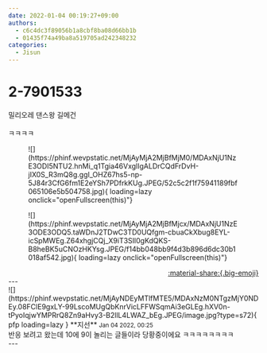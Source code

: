```yaml
---
date: 2022-01-04 00:19:27+09:00
authors:
  - c6c4dc3f89056b1a8cbf8ba08d66bb1b
  - 01435f74a49ba8a519705ad242348232
categories:
  - Jisun
---
```


# 2-7901533

<div class="post-container" markdown="1">
<div class="content-container md-sidebar__scrollwrap" markdown="1">

밀리오레 댄스왕 길메건<br><br>ㅋㅋㅋㅋ
<figure markdown="1">
![](https://phinf.wevpstatic.net/MjAyMjA2MjBfMjM0/MDAxNjU1NzE3ODI5NTU2.hnMi_q1Tgia46VxglIgALDrCQdFrDvH-jIX0S_R3mQ8g.ggI_OHZ67hs5-np-5J84r3CfG6fm1E2eYSh7PDfrkKUg.JPEG/52c5c2f1f75941189fbf065106e5b504758.jpg){ loading=lazy onclick="openFullscreen(this)"}
</figure>

<figure markdown="1">
![](https://phinf.wevpstatic.net/MjAyMjA2MjBfMjcx/MDAxNjU1NzE3ODE3ODQ5.taWDnJ2TDwC3TD0UQfgm-cbuaCkXbug8EYL-icSpMWEg.Z64xhgjCQj_X9iT3SIl0gKdQKS-B8heBK5uCNOzHKYsg.JPEG/f14bb048bb9f4d3b896d6dc30b1018af542.jpg){ loading=lazy onclick="openFullscreen(this)"}
</figure>


</div>
</div>

<div style="text-align: right;" markdown="1">
<a href="https://weverse.io/fromis9/fanpost/2-7901533" style="text-align: right;">:material-share:{.big-emoji}</a>
</div>
---

<div class="comments-container md-sidebar__scrollwrap" markdown="1">
<div class="comment" markdown="1">
<div class='id-container' markdown="1">
![](https://phinf.wevpstatic.net/MjAyNDEyMTlfMTE5/MDAxNzM0NTgzMjY0NDEy.08FClE9gxLY-99LscoMUgQbKnrVicLFFWSqmAi3eGLEg.hXV0n-tPyoIqjwYMPRrQ8Zn9aHvy3-B2llL4LWAZ_bEg.JPEG/image.jpg?type=s72){ pfp loading=lazy }
**<span class="artist">지선</span>** <small>Jan 04 2022, 00:25</small><br>
</div>
<div class='comment-body' markdown="1">
반응 보려고 왔는데 10에 9이 놀리는 글들이라 당황중이에요 ㅋㅋㅋㅋㅋㅋㅋㅋ
</div>
</div>
</div>
---
